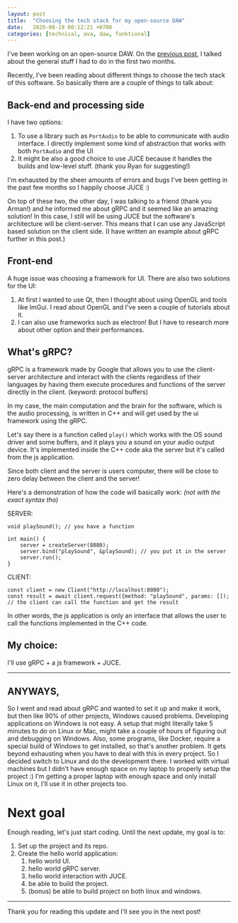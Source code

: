 ```yaml
---
layout: post
title:  "Choosing the tech stack for my open-source DAW"
date:   2020-08-19 00:12:21 +0700
categories: [technical, ava, daw, funktional]
---
```

I've been working on an open-source DAW. On the [previous post](https://dev.to/amuuu/i-m-making-an-open-source-daw-1l1), I talked about the general stuff I had to do in the first two months.

Recently, I've been reading about different things to choose the tech stack of this software. So basically there are a couple of things to talk about:

## Back-end and processing side
I have two options:
1. To use a library such as `PortAudio` to be able to communicate with audio interface. I directly implement some kind of abstraction that works with both `PortAudio` and the UI
2. It might be also a good choice to use JUCE because it handles the builds and low-level stuff. (thank you Ryan for suggesting!)

I'm exhausted by the sheer amounts of errors and bugs I've been getting in the past few months so I happily choose JUCE :)

On top of these two, the other day, I was talking to a friend (thank you Arman!) and he informed me about gRPC and it seemed like an amazing solution! In this case, I still will be using JUCE but the software's architecture will be client-server. This means that I can use any JavaScript based solution on the client side. (I have written an example about gRPC further in this post.)

## Front-end
A huge issue was choosing a framework for UI. There are also two solutions for the UI:
1. At first I wanted to use Qt, then I thought about using OpenGL and tools like ImGui. I read about OpenGL and I've seen a couple of tutorials about it.
2. I can also use frameworks such as electron! But I have to research more about other option and their performances.

## What's gRPC?

gRPC is a framework made by Google that allows you to use the client-server architecture and interact with the clients regardless of their languages by having them execute procedures and functions of the server directly in the client. (keyword: protocol buffers)

In my case, the main computation and the brain for the software, which is the audio processing, is written in C++ and will get used by the ui framework using the gRPC.

Let's say there is a function called `play()` which works with the OS sound driver and some buffers, and it plays you a sound on your audio output device. It's implemented inside the C++ code aka the server but it's called from the js application.

Since both client and the server is users computer, there will be close to zero delay between the client and the server!

Here's a demonstration of how the code will basically work: *(not with the exact syntax tho)*

SERVER:
```
void playSound(); // you have a function

int main() {
    server = createServer(8080);
    server.bind("playSound", &playSound); // you put it in the server
    server.run();
}
```

CLIENT:
```
const client = new Client("http://localhost:8080");
const result = await client.request({method: "playSound", params: []); // the client can call the function and get the result
```

In other words, the js application is only an interface that allows the user to call the functions implemented in the C++ code.

## My choice:

I'll use gRPC + a js framework + JUCE. 

-----

## ANYWAYS,

So I went and read about gRPC and wanted to set it up and make it work, but then like 90% of other projects, Windows caused problems. Developing applications on Windows is not easy. A setup that might literally take 5 minutes to do on Linux or Mac, might take a couple of hours of figuring out and debugging on Windows. Also, some programs, like Docker, require a special build of Windows to get installed, so that's another problem. It gets beyond exhausting when you have to deal with this in every project.
So I decided switch to Linux and do the development there. I worked with virtual machines but I didn't have enough space on my laptop to properly setup the project :)
I'm getting a proper laptop with enough space and only install Linux on it, I'll use it in other projects too.

# Next goal

Enough reading, let's just start coding. Until the next update, my goal is to:
1. Set up the project and its repo.
2. Create the hello world application:
    1. hello world UI.
    2. hello world gRPC server.
    3. hello world interaction with JUCE.
    4. be able to build the project.
    5. (bonus) be able to build project on both linux and windows.

---- 

Thank you for reading this update and I'll see you in the next post!